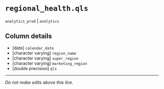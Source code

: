 # `regional_health.qls`
`analytics_prod` | `analytics`

## Column details
* [date]      `calendar_date`
* [character varying] `region_name`
* [character varying] `super_region`
* [character varying] `marketing_region`
* [double precision] `qls`

-------------------------------------------------------------------------------
*Do not make edits above this line.*
